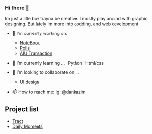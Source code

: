 ### Hi there 👋
Im just a litle boy trayna be creative. I mostly play around with graphic designing. But lately im more into codding, and web development
<!--
**dankazim/dankazim** is a ✨ _special_ ✨ repository because its `README.md` (this file) appears on your GitHub profile.

Here are some ideas to get you started:
-->



- 🔭 I’m currently working on:
    - [NoteBook](https://github.com/dankazim/NoteBook)
    - [Polls](https://github.com/dankazim/polls)
    - [AIU Transaction](https://github.com/dankazim/AiuTransaction)
    

- 🌱 I’m currently learning ...
    -Python
    -Html/css
- 👯 I’m looking to collaborate on ...
    - UI design 
- 📫 How to reach me: 
      Ig: @dankazim



## Project list
- [Tract](trackt.vercel.app/)
- [Daily Moments](https://github.com/dankazim/Daily-Moments)



